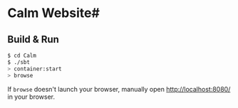 # Calm Website#

## Build & Run ##

```sh
$ cd Calm
$ ./sbt
> container:start
> browse
```

If `browse` doesn't launch your browser, manually open [http://localhost:8080/](http://localhost:8080/) in your browser.
